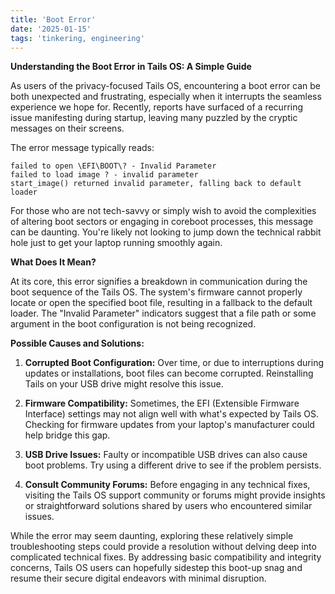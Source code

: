```yaml
---
title: 'Boot Error'
date: '2025-01-15'
tags: 'tinkering, engineering'
---
```


**Understanding the Boot Error in Tails OS: A Simple Guide**

As users of the privacy-focused Tails OS, encountering a boot error can be both unexpected and frustrating, especially when it interrupts the seamless experience we hope for. Recently, reports have surfaced of a recurring issue manifesting during startup, leaving many puzzled by the cryptic messages on their screens.

The error message typically reads:

```
failed to open \EFI\BOOT\? - Invalid Parameter
failed to load image ? - invalid parameter
start_image() returned invalid parameter, falling back to default loader
```

For those who are not tech-savvy or simply wish to avoid the complexities of altering boot sectors or engaging in coreboot processes, this message can be daunting. You're likely not looking to jump down the technical rabbit hole just to get your laptop running smoothly again.

**What Does It Mean?**

At its core, this error signifies a breakdown in communication during the boot sequence of the Tails OS. The system's firmware cannot properly locate or open the specified boot file, resulting in a fallback to the default loader. The "Invalid Parameter" indicators suggest that a file path or some argument in the boot configuration is not being recognized.

**Possible Causes and Solutions:**

1. **Corrupted Boot Configuration:** Over time, or due to interruptions during updates or installations, boot files can become corrupted. Reinstalling Tails on your USB drive might resolve this issue.

2. **Firmware Compatibility:** Sometimes, the EFI (Extensible Firmware Interface) settings may not align well with what's expected by Tails OS. Checking for firmware updates from your laptop's manufacturer could help bridge this gap.

3. **USB Drive Issues:** Faulty or incompatible USB drives can also cause boot problems. Try using a different drive to see if the problem persists.

4. **Consult Community Forums:** Before engaging in any technical fixes, visiting the Tails OS support community or forums might provide insights or straightforward solutions shared by users who encountered similar issues.

While the error may seem daunting, exploring these relatively simple troubleshooting steps could provide a resolution without delving deep into complicated technical fixes. By addressing basic compatibility and integrity concerns, Tails OS users can hopefully sidestep this boot-up snag and resume their secure digital endeavors with minimal disruption.
